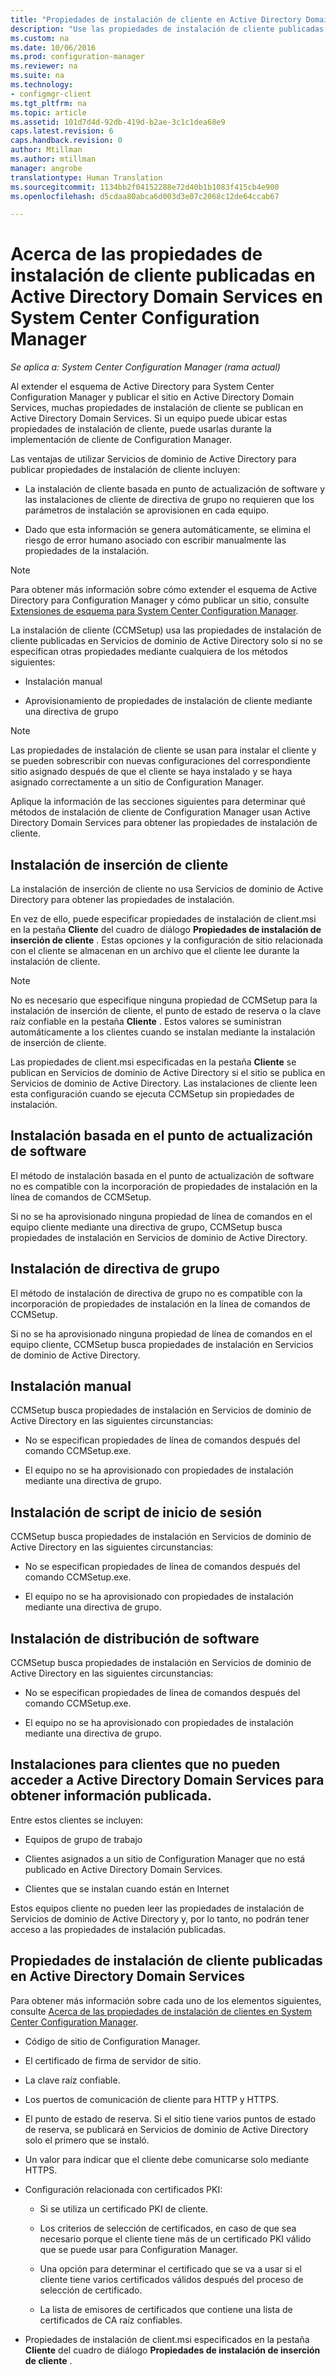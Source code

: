 ```yaml
---
title: "Propiedades de instalación de cliente en Active Directory Domain Services | System Center Configuration Manager"
description: "Use las propiedades de instalación de cliente publicadas en Active Directory Domain Services en System Center Configuration Manager."
ms.custom: na
ms.date: 10/06/2016
ms.prod: configuration-manager
ms.reviewer: na
ms.suite: na
ms.technology:
- configmgr-client
ms.tgt_pltfrm: na
ms.topic: article
ms.assetid: 101d7d4d-92db-419d-b2ae-3c1c1dea68e9
caps.latest.revision: 6
caps.handback.revision: 0
author: Mtillman
ms.author: mtillman
manager: angrobe
translationtype: Human Translation
ms.sourcegitcommit: 1134bb2f04152288e72d40b1b1083f415cb4e900
ms.openlocfilehash: d5cdaa80abca6d003d3e07c2068c12de64ccab67

---
```

# <a name="about-client-installation-properties-published-to-active-directory-domain-services-in-system-center-configuration-manager"></a>Acerca de las propiedades de instalación de cliente publicadas en Active Directory Domain Services en System Center Configuration Manager

*Se aplica a: System Center Configuration Manager (rama actual)*

Al extender el esquema de Active Directory para System Center Configuration Manager y publicar el sitio en Active Directory Domain Services, muchas propiedades de instalación de cliente se publican en Active Directory Domain Services. Si un equipo puede ubicar estas propiedades de instalación de cliente, puede usarlas durante la implementación de cliente de Configuration Manager.  

 Las ventajas de utilizar Servicios de dominio de Active Directory para publicar propiedades de instalación de cliente incluyen:  

-   La instalación de cliente basada en punto de actualización de software y las instalaciones de cliente de directiva de grupo no requieren que los parámetros de instalación se aprovisionen en cada equipo.  

-   Dado que esta información se genera automáticamente, se elimina el riesgo de error humano asociado con escribir manualmente las propiedades de la instalación.  

> [!NOTE]  
>  Para obtener más información sobre cómo extender el esquema de Active Directory para Configuration Manager y cómo publicar un sitio, consulte [Extensiones de esquema para System Center Configuration Manager](../../plan-design/network/schema-extensions.md).  

 La instalación de cliente (CCMSetup) usa las propiedades de instalación de cliente publicadas en Servicios de dominio de Active Directory solo si no se especifican otras propiedades mediante cualquiera de los métodos siguientes:  

-   Instalación manual  

-   Aprovisionamiento de propiedades de instalación de cliente mediante una directiva de grupo  

> [!NOTE]  
>  Las propiedades de instalación de cliente se usan para instalar el cliente y se pueden sobrescribir con nuevas configuraciones del correspondiente sitio asignado después de que el cliente se haya instalado y se haya asignado correctamente a un sitio de Configuration Manager.  

 Aplique la información de las secciones siguientes para determinar qué métodos de instalación de cliente de Configuration Manager usan Active Directory Domain Services para obtener las propiedades de instalación de cliente.  

## <a name="client-push-installation"></a>Instalación de inserción de cliente  
 La instalación de inserción de cliente no usa Servicios de dominio de Active Directory para obtener las propiedades de instalación.  

 En vez de ello, puede especificar propiedades de instalación de client.msi en la pestaña **Cliente** del cuadro de diálogo **Propiedades de instalación de inserción de cliente** . Estas opciones y la configuración de sitio relacionada con el cliente se almacenan en un archivo que el cliente lee durante la instalación de cliente.  

> [!NOTE]  
>  No es necesario que especifique ninguna propiedad de CCMSetup para la instalación de inserción de cliente, el punto de estado de reserva o la clave raíz confiable en la pestaña **Cliente** . Estos valores se suministran automáticamente a los clientes cuando se instalan mediante la instalación de inserción de cliente.  

 Las propiedades de client.msi especificadas en la pestaña **Cliente** se publican en Servicios de dominio de Active Directory si el sitio se publica en Servicios de dominio de Active Directory. Las instalaciones de cliente leen esta configuración cuando se ejecuta CCMSetup sin propiedades de instalación.  

## <a name="software-update-point-based-installation"></a>Instalación basada en el punto de actualización de software  
 El método de instalación basada en el punto de actualización de software no es compatible con la incorporación de propiedades de instalación en la línea de comandos de CCMSetup.  

 Si no se ha aprovisionado ninguna propiedad de línea de comandos en el equipo cliente mediante una directiva de grupo, CCMSetup busca propiedades de instalación en Servicios de dominio de Active Directory.  

## <a name="group-policy-installation"></a>Instalación de directiva de grupo  
 El método de instalación de directiva de grupo no es compatible con la incorporación de propiedades de instalación en la línea de comandos de CCMSetup.  

 Si no se ha aprovisionado ninguna propiedad de línea de comandos en el equipo cliente, CCMSetup busca propiedades de instalación en Servicios de dominio de Active Directory.  

## <a name="manual-installation"></a>Instalación manual  
 CCMSetup busca propiedades de instalación en Servicios de dominio de Active Directory en las siguientes circunstancias:  

-   No se especifican propiedades de línea de comandos después del comando CCMSetup.exe.  

-   El equipo no se ha aprovisionado con propiedades de instalación mediante una directiva de grupo.  

## <a name="logon-script-installation"></a>Instalación de script de inicio de sesión  
 CCMSetup busca propiedades de instalación en Servicios de dominio de Active Directory en las siguientes circunstancias:  

-   No se especifican propiedades de línea de comandos después del comando CCMSetup.exe.  

-   El equipo no se ha aprovisionado con propiedades de instalación mediante una directiva de grupo.  

## <a name="software-distribution-installation"></a>Instalación de distribución de software  
 CCMSetup busca propiedades de instalación en Servicios de dominio de Active Directory en las siguientes circunstancias:  

-   No se especifican propiedades de línea de comandos después del comando CCMSetup.exe.  

-   El equipo no se ha aprovisionado con propiedades de instalación mediante una directiva de grupo.  

## <a name="installations-for-clients-that-cannot-access-active-directory-domain-services-for-published-information"></a>Instalaciones para clientes que no pueden acceder a Active Directory Domain Services para obtener información publicada.  
 Entre estos clientes se incluyen:  

-   Equipos de grupo de trabajo  

-   Clientes asignados a un sitio de Configuration Manager que no está publicado en Active Directory Domain Services.  

-   Clientes que se instalan cuando están en Internet  

 Estos equipos cliente no pueden leer las propiedades de instalación de Servicios de dominio de Active Directory y, por lo tanto, no podrán tener acceso a las propiedades de instalación publicadas.  

## <a name="client-installation-properties-published-to-active-directory-domain-services"></a>Propiedades de instalación de cliente publicadas en Active Directory Domain Services  
 Para obtener más información sobre cada uno de los elementos siguientes, consulte [Acerca de las propiedades de instalación de clientes en System Center Configuration Manager](../../../core/clients/deploy/about-client-installation-properties.md).  

-   Código de sitio de Configuration Manager.  

-   El certificado de firma de servidor de sitio.  

-   La clave raíz confiable.  

-   Los puertos de comunicación de cliente para HTTP y HTTPS.  

-   El punto de estado de reserva. Si el sitio tiene varios puntos de estado de reserva, se publicará en Servicios de dominio de Active Directory solo el primero que se instaló.  

-   Un valor para indicar que el cliente debe comunicarse solo mediante HTTPS.  

-   Configuración relacionada con certificados PKI:  

    -   Si se utiliza un certificado PKI de cliente.  

    -   Los criterios de selección de certificados, en caso de que sea necesario porque el cliente tiene más de un certificado PKI válido que se puede usar para Configuration Manager.  

    -   Una opción para determinar el certificado que se va a usar si el cliente tiene varios certificados válidos después del proceso de selección de certificado.  

    -   La lista de emisores de certificados que contiene una lista de certificados de CA raíz confiables.  

-   Propiedades de instalación de client.msi especificados en la pestaña **Cliente** del cuadro de diálogo **Propiedades de instalación de inserción de cliente** .



<!--HONumber=Nov16_HO1-->


